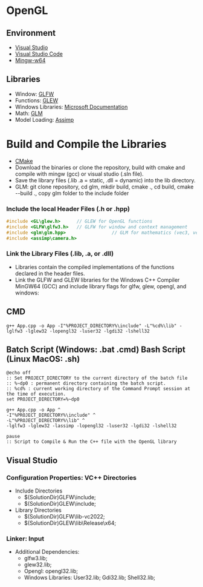 # OpenGL

## Environment
- [Visual Studio](https://visualstudio.microsoft.com/)
- [Visual Studio Code](https://code.visualstudio.com/docs/cpp/config-mingw)
- [Mingw-w64](https://www.mingw-w64.org/downloads/)

## Libraries
- Window: [GLFW](https://www.glfw.org)
- Functions: [GLEW](https://glew.sourceforge.net/) 
- Windows Libraries: [Microsoft Documentation](https://learn.microsoft.com/en-us/search/)
- Math: [GLM](https://github.com/g-truc/glm)
- Model Loading: [Assimp](https://github.com/assimp/assimp)

# Build and Compile the Libraries
- [CMake](https://cmake.org/download/)
- Download the binaries or clone the repository, build with cmake and compile with mingw (gcc) or visual studio (.sln file).
- Save the library files (.lib .a = static, .dll = dynamic) into the lib directory. 
- GLM: git clone repository, cd glm, mkdir build, cmake ., cd build, cmake --build ., copy glm folder to the include folder

### Include the local Header Files (.h or .hpp)
```cpp
#include <GL\glew.h>      // GLEW for OpenGL functions
#include <GLFW\glfw3.h>   // GLFW for window and context management
#include <glm\glm.hpp>                 // GLM for mathematics (vec3, vec4, ...)
#include <assimp\camera.h>
```
### Link the Library Files (.lib, .a, or .dll)
- Libraries contain the compiled implementations of the functions declared in the header files.
- Link the GLFW and GLEW libraries for the Windows C++ Compiler MinGW64 (GCC) and include library flags for glfw, glew, opengl, and windows:

## CMD
```batch
g++ App.cpp -o App -I"%PROJECT_DIRECTORY%\include" -L"%cd%\lib" -lglfw3 -lglew32 -lopengl32 -luser32 -lgdi32 -lshell32
```
## Batch Script (Windows: .bat .cmd) Bash Script (Linux MacOS: .sh)
```batch
@echo off
:: Set PROJECT_DIRECTORY to the current directory of the batch file
:: %~dp0 : permanent directory containing the batch script.
:: %cd% : current working directory of the Command Prompt session at the time of execution.
set PROJECT_DIRECTORY=%~dp0

g++ App.cpp -o App ^
-I"%PROJECT_DIRECTORY%\include" ^
-L"%PROJECT_DIRECTORY%\lib" ^
-lglfw3 -lglew32 -lassimp -lopengl32 -luser32 -lgdi32 -lshell32

pause
:: Script to Compile & Run the C++ file with the OpenGL library
```

## Visual Studio
### Configuration Properties: VC++ Directories
- Include Directories 
    - $(SolutionDir)GLFW\include; 
    - $(SolutionDir)GLEW\include;
- Library Directories  
    - $(SolutionDir)GLFW\lib-vc2022; 
    - $(SolutionDir)GLEW\lib\Release\x64;     
### Linker: Input 
- Additional Dependencies: 
    - glfw3.lib; 
    - glew32.lib;
    - Opengl: opengl32.lib;
    - Windows Libraries: User32.lib; Gdi32.lib; Shell32.lib;



